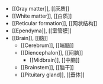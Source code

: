 - [[​​Gray matter]], [[灰质]]
- [[White matter]], [[白质]]
- [[Reticular formation]], [[网状结构]]
- [[Ependyma]], [[室管膜]]
- [[Brain]], [[脑]]
	- [[Cerebrum]], [[端脑]]
	- [[Diencephalon]], [[间脑]]
		- [[Midbrain]], [[中脑]]
	- [[Brainstem]], [[脑干]]
	- [[Pituitary gland]], [[垂体]]